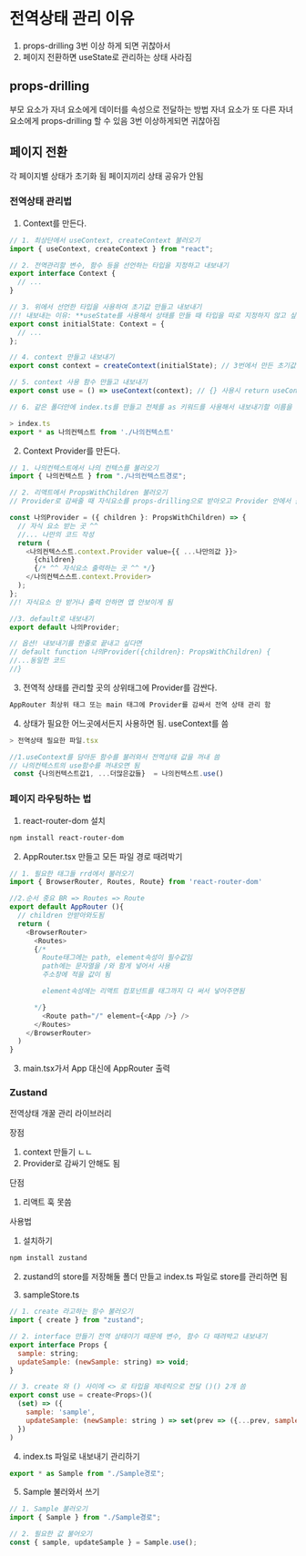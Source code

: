 # 전역상태 관리 이유

1. props-drilling 3번 이상 하게 되면 귀찮아서
2. 페이지 전환하면 useState로 관리하는 상태 사라짐

## props-drilling

부모 요소가 자녀 요소에게 데이터를 속성으로 전달하는 방법
자녀 요소가 또 다른 자녀요소에게 props-drilling 할 수 있음
3번 이상하게되면 귀찮아짐

## 페이지 전환

각 페이지별 상태가 초기화 됨
페이지끼리 상태 공유가 안됨

### 전역상태 관리법

1. Context를 만든다.

```javascript
// 1. 최상단에서 useContext, createContext 불러오기
import { useContext, createContext } from "react";

// 2. 전역관리할 변수, 함수 등을 선언하는 타입을 지정하고 내보내기
export interface Context {
  // ...
}

// 3. 위에서 선언한 타입을 사용하여 초기값 만들고 내보내기
//! 내보내는 이유: **useState를 사용해서 상태를 만들 때 타입을 따로 지정하지 않고 싶어서**
export const initialState: Context = {
  // ...
};

// 4. context 만들고 내보내기
export const context = createContext(initialState); // 3번에서 만든 초기값을 전역상태의 기본값으로 넣어줌

// 5. context 사용 함수 만들고 내보내기
export const use = () => useContext(context); // {} 사용시 return useContext(context)

// 6. 같은 폴더안에 index.ts를 만들고 전체를 as 키워드를 사용해서 내보내기할 이름을 정해서 내보내기 함

> index.ts
export * as 나의컨텍스트 from './나의컨텍스트'
```

2. Context Provider를 만든다.

```javascript
// 1. 나의컨텍스트에서 나의 컨텍스를 불러오기
import { 나의컨텍스트 } from "./나의컨텍스트경로";

// 2. 리액트에서 PropsWithChildren 불러오기
// Provider로 감싸줄 때 자식요소를 props-drilling으로 받아오고 Provider 안에서 출력 해주지 않으면 앱이 안보임

const 나의Provider = ({ children }: PropsWithChildren) => {
  // 자식 요소 받는 곳 ^^
  //... 나만의 코드 작성
  return (
    <나의컨텍스스트.context.Provider value={{ ...나만의값 }}>
      {children}
      {/* ^^ 자식요소 출력하는 곳 ^^ */}
    </나의컨텍스스트.context.Provider>
  );
};
//! 자식요소 안 받거나 출력 안하면 앱 안보이게 됨

//3. default로 내보내기
export default 나의Provider;

// 옵션! 내보내기를 한줄로 끝내고 싶다면
// default function 나의Provider({children}: PropsWithChildren) {
//...동일한 코드
//}
```

3. 전역적 상태를 관리할 곳의 상위태그에 Provider를 감싼다.

```javascript
AppRouter 최상위 태그 또는 main 태그에 Provider를 감싸서 전역 상태 관리 함
```

4. 상태가 필요한 어느곳에서든지 사용하면 됨. useContext를 씀

```javascript
> 전역상태 필요한 파일.tsx

//1.useContext를 담아둔 함수를 불러와서 전역상태 값을 꺼내 씀
// 나의컨텍스트의 use함수를 꺼내오면 됨
 const {나의컨텍스트값1, ...더많은값들}  = 나의컨텍스트.use()
```

### 페이지 라우팅하는 법

1. react-router-dom 설치

```bash
npm install react-router-dom
```

2. AppRouter.tsx 만들고 모든 파일 경로 때려박기

```javascript
// 1. 필요한 태그들 rrd에서 불러오기
import { BrowserRouter, Routes, Route} from 'react-router-dom'

//2.순서 중요 BR => Routes => Route
export default AppRouter (){
  // children 안받아와도됨
  return (
    <BrowserRouter>
      <Routes>
      {/*
        Route태그에는 path, element속성이 필수값임
        path에는 문자열을 /와 함게 넣어서 사용
        주소창에 적을 값이 됨

        element속성에는 리액트 컴포넌트를 태그까지 다 써서 넣어주면됨

      */}
        <Route path="/" element={<App />} />
      </Routes>
    </BrowserRouter>
  )
}
```

3. main.tsx가서 App 대신에 AppRouter 출력

### Zustand

전역상태 개꿀 관리 라이브러리

장점

1. context 만들기 ㄴㄴ
2. Provider로 감싸기 안해도 됨

단점

1. 리액트 훅 못씀

사용법

1. 설치하기

```bash
npm install zustand
```

2. zustand의 store를 저장해둘 폴더 만들고 index.ts 파일로 store를 관리하면 됨

3. sampleStore.ts

```javascript
// 1. create 라고하는 함수 불러오기
import { create } from "zustand";

// 2. interface 만들기 전역 상태이기 때문에 변수, 함수 다 때려박고 내보내기
export interface Props {
  sample: string;
  updateSample: (newSample: string) => void;
}

// 3. create 와 () 사이에 <> 로 타입을 제네릭으로 전달 ()() 2개 씀
export const use = create<Props>()(
  (set) => ({
    sample: 'sample',
    updateSample: (newSample: string ) => set(prev => ({...prev, sample: newSample}))
  })
)
```

4. index.ts 파일로 내보내기 관리하기

```javascript
export * as Sample from "./Sample경로";
```

5. Sample 불러와서 쓰기

```javascript
// 1. Sample 불러오기
import { Sample } from "./Sample경로";

// 2. 필요한 값 불어오기
const { sample, updateSample } = Sample.use();
```
